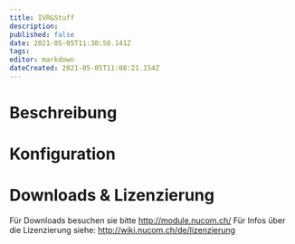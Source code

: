```yaml
---
title: IVR&Stuff
description: 
published: false
date: 2021-05-05T11:30:50.141Z
tags: 
editor: markdown
dateCreated: 2021-05-05T11:08:21.154Z
---
```


# Beschreibung

# Konfiguration

# Downloads & Lizenzierung
Für Downloads besuchen sie bitte http://module.nucom.ch/
Für Infos über die Lizenzierung siehe: http://wiki.nucom.ch/de/lizenzierung
